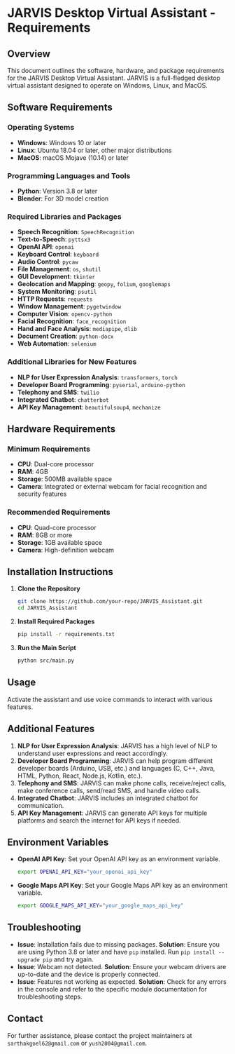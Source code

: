 # JARVIS Desktop Virtual Assistant - Requirements

## Overview
This document outlines the software, hardware, and package requirements for the JARVIS Desktop Virtual Assistant. JARVIS is a full-fledged desktop virtual assistant designed to operate on Windows, Linux, and MacOS.

## Software Requirements
### Operating Systems
- **Windows**: Windows 10 or later
- **Linux**: Ubuntu 18.04 or later, other major distributions
- **MacOS**: macOS Mojave (10.14) or later

### Programming Languages and Tools
- **Python**: Version 3.8 or later
- **Blender**: For 3D model creation

### Required Libraries and Packages
- **Speech Recognition**: `SpeechRecognition`
- **Text-to-Speech**: `pyttsx3`
- **OpenAI API**: `openai`
- **Keyboard Control**: `keyboard`
- **Audio Control**: `pycaw`
- **File Management**: `os`, `shutil`
- **GUI Development**: `tkinter`
- **Geolocation and Mapping**: `geopy`, `folium`, `googlemaps`
- **System Monitoring**: `psutil`
- **HTTP Requests**: `requests`
- **Window Management**: `pygetwindow`
- **Computer Vision**: `opencv-python`
- **Facial Recognition**: `face_recognition`
- **Hand and Face Analysis**: `mediapipe`, `dlib`
- **Document Creation**: `python-docx`
- **Web Automation**: `selenium`

### Additional Libraries for New Features
- **NLP for User Expression Analysis**: `transformers`, `torch`
- **Developer Board Programming**: `pyserial`, `arduino-python`
- **Telephony and SMS**: `twilio`
- **Integrated Chatbot**: `chatterbot`
- **API Key Management**: `beautifulsoup4`, `mechanize`

## Hardware Requirements
### Minimum Requirements
- **CPU**: Dual-core processor
- **RAM**: 4GB
- **Storage**: 500MB available space
- **Camera**: Integrated or external webcam for facial recognition and security features

### Recommended Requirements
- **CPU**: Quad-core processor
- **RAM**: 8GB or more
- **Storage**: 1GB available space
- **Camera**: High-definition webcam

## Installation Instructions
1. **Clone the Repository**
    ```bash
    git clone https://github.com/your-repo/JARVIS_Assistant.git
    cd JARVIS_Assistant
    ```

2. **Install Required Packages**
    ```bash
    pip install -r requirements.txt
    ```

3. **Run the Main Script**
    ```bash
    python src/main.py
    ```

## Usage
Activate the assistant and use voice commands to interact with various features.

## Additional Features
1. **NLP for User Expression Analysis**: JARVIS has a high level of NLP to understand user expressions and react accordingly.
2. **Developer Board Programming**: JARVIS can help program different developer boards (Arduino, USB, etc.) and languages (C, C++, Java, HTML, Python, React, Node.js, Kotlin, etc.).
3. **Telephony and SMS**: JARVIS can make phone calls, receive/reject calls, make conference calls, send/read SMS, and handle video calls.
4. **Integrated Chatbot**: JARVIS includes an integrated chatbot for communication.
5. **API Key Management**: JARVIS can generate API keys for multiple platforms and search the internet for API keys if needed.

## Environment Variables
- **OpenAI API Key**: Set your OpenAI API key as an environment variable.
    ```bash
    export OPENAI_API_KEY="your_openai_api_key"
    ```
- **Google Maps API Key**: Set your Google Maps API key as an environment variable.
    ```bash
    export GOOGLE_MAPS_API_KEY="your_google_maps_api_key"
    ```

## Troubleshooting
- **Issue**: Installation fails due to missing packages.
  **Solution**: Ensure you are using Python 3.8 or later and have `pip` installed. Run `pip install --upgrade pip` and try again.
- **Issue**: Webcam not detected.
  **Solution**: Ensure your webcam drivers are up-to-date and the device is properly connected.
- **Issue**: Features not working as expected.
  **Solution**: Check for any errors in the console and refer to the specific module documentation for troubleshooting steps.

## Contact
For further assistance, please contact the project maintainers at `sarthakgoel62@gmail.com` or `yush2004@gmail.com`.
